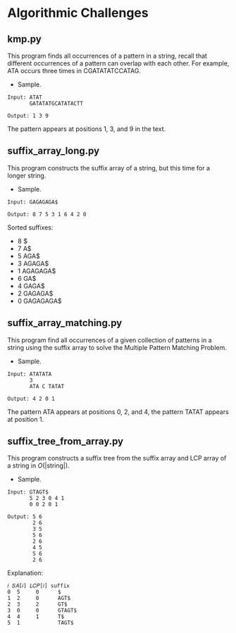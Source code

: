 # Algorithmic Challenges

## kmp.py

This program finds all occurrences of a pattern in a string, recall that different occurrences of a pattern can overlap with each other. For example, ATA occurs three times in CGATATATCCATAG.

* Sample.
```
Input: ATAT
       GATATATGCATATACTT

```
```
Output: 1 3 9

```
The pattern appears at positions 1, 3, and 9 in the text.

## suffix_array_long.py

This program constructs the suffix array of a string, but this time for a longer string.

* Sample.
```
Input: GAGAGAGA$

```
```
Output: 8 7 5 3 1 6 4 2 0

```
Sorted suffixes:
* 8 $
* 7 A$
* 5 AGA$
* 3 AGAGA$
* 1 AGAGAGA$
* 6 GA$
* 4 GAGA$
* 2 GAGAGA$
* 0 GAGAGAGA$

## suffix_array_matching.py

This program find all occurrences of a given collection of patterns in a string using the suffix array to solve the Multiple Pattern Matching Problem.

* Sample.
```
Input: ATATATA
       3
       ATA C TATAT

```
```
Output: 4 2 0 1

```
The pattern ATA appears at positions 0, 2, and 4, the pattern TATAT appears at position 1.

## suffix_tree_from_array.py

This program constructs a suffix tree from the suffix array and LCP array of a string in *O*(|string|).

* Sample.
```
Input: GTAGT$
       5 2 3 0 4 1
       0 0 2 0 1

```
```
Output: 5 6
        2 6
        3 5
        5 6
        2 6
        4 5
        5 6
        2 6

```
Explanation:

```
𝑖 𝑆𝐴[𝑖] 𝐿𝐶𝑃[𝑖] suffix
0  5     0      $
1  2     0      AGT$
2  3     2      GT$
3  0     0      GTAGT$
4  4     1      T$
5  1            TAGT$
```
